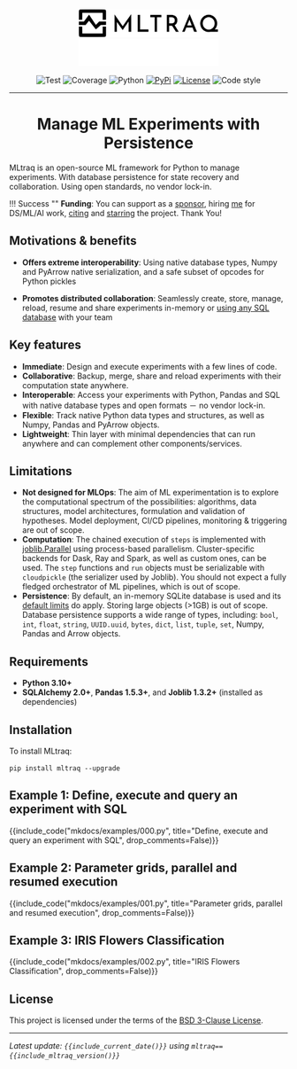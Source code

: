 <!--
---
hide:
  - toc
---
-->

#

<p align="center">
  <img height="50%" width="50%" src="assets/img/logo-wide-black.svg#only-light" alt="MLtraq">
  <img height="50%" width="50%" src="assets/img/logo-wide-white.svg#only-dark" alt="MLtraq">
</p>

<p align="center">
<img src="/assets/img/badges/test.svg" alt="Test">
<img src="/assets/img/badges/coverage.svg" alt="Coverage">
<img src="/assets/img/badges/python.svg" alt="Python">
<a href="https://pypi.org/project/mltraq/"><img src="/assets/img/badges/pypi.svg" alt="PyPi"></a>
<a href="/license"><img src="/assets/img/badges/license.svg" alt="License"></a>
<img src="/assets/img/badges/code-style.svg" alt="Code style">
</p>


---
<h1 align="center">
Manage ML Experiments with Persistence
</h1>

MLtraq is an open-source ML framework for Python to manage experiments.
With database persistence for state recovery and collaboration. Using open standards, no vendor lock-in.

!!! Success ""
    **Funding**: You can support as a [sponsor](./sponsor.md), hiring [me](https://www.linkedin.com/in/dallachiesa/) for DS/ML/AI work, [citing](./cite.md) and [starring](https://github.com/elehcimd/mltraq) the project. Thank You!

## Motivations & benefits


* **Offers extreme interoperability**: Using native database types, Numpy and PyArrow native serialization, and a safe subset of opcodes for Python pickles

* **Promotes distributed collaboration**: Seamlessly create, store, manage, reload, resume and share experiments in-memory or [using any SQL database](advanced/storage.md) with your team


## Key features

* **Immediate**: Design and execute experiments with a few lines of code.
* **Collaborative**: Backup, merge, share and reload experiments with their computation state anywhere.
* **Interoperable**: Access your experiments with Python, Pandas and SQL with native database types and open formats － no vendor lock-in.
* **Flexible**: Track native Python data types and structures, as well as Numpy, Pandas and PyArrow objects.
* **Lightweight**: Thin layer with minimal dependencies that can run anywhere and can complement other components/services.

## Limitations

* **Not designed for MLOps**: The aim of ML experimentation is to explore the computational spectrum of the possibilities: algorithms, data structures, model architectures, formulation and validation of hypotheses. Model deployment, CI/CD pipelines, monitoring & triggering are out of scope.
* **Computation**: The chained execution of `steps` is implemented with [joblib.Parallel](https://joblib.readthedocs.io/en/latest/parallel.html) using process-based parallelism. Cluster-specific backends for Dask, Ray and Spark, as well as custom ones, can be used. The `step` functions and `run` objects must be serializable with `cloudpickle` (the serializer used by Joblib).
You should not expect a fully fledged orchestrator of ML pipelines, which is out of scope.
* **Persistence**: By default, an in-memory SQLite database is used and its [default limits](https://sqlite.org/limits.html) do apply. Storing large objects (>1GB) is out of scope. Database persistence supports a wide range of types, including: `bool`, `int`, `float`, `string`, `UUID.uuid`, `bytes`, `dict`, `list`, `tuple`, `set`, Numpy, Pandas and Arrow objects.

## Requirements

* **Python 3.10+**
* **SQLAlchemy 2.0+**, **Pandas 1.5.3+**, and **Joblib 1.3.2+** (installed as dependencies)


## Installation

To install MLtraq:

```
pip install mltraq --upgrade
```


## Example 1: Define, execute and query an experiment with SQL

{{include_code("mkdocs/examples/000.py", title="Define, execute and query an experiment with SQL", drop_comments=False)}}

## Example 2: Parameter grids, parallel and resumed execution

{{include_code("mkdocs/examples/001.py", title="Parameter grids, parallel and resumed execution", drop_comments=False)}}


## Example 3: IRIS Flowers Classification

{{include_code("mkdocs/examples/002.py", title="IRIS Flowers Classification", drop_comments=False)}}

## License

This project is licensed under the terms of the [BSD 3-Clause License](./license.md).

---

*Latest update: `{{include_current_date()}}` using `mltraq=={{include_mltraq_version()}}`*

